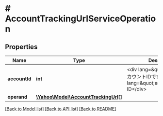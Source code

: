 # # AccountTrackingUrlServiceOperation

## Properties

Name | Type | Description | Notes
------------ | ------------- | ------------- | -------------
**accountId** | **int** | &lt;div lang&#x3D;\&quot;ja\&quot;&gt;アカウントIDです。&lt;/div&gt;&lt;div lang&#x3D;\&quot;en\&quot;&gt;Account ID&lt;/div&gt; | 
**operand** | [**\Yahoo\Model\AccountTrackingUrl[]**](AccountTrackingUrl.md) |  | 

[[Back to Model list]](../../README.md#documentation-for-models) [[Back to API list]](../../README.md#documentation-for-api-endpoints) [[Back to README]](../../README.md)


